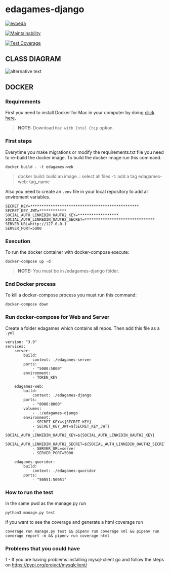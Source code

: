 # edagames-django

[![evbeda](https://circleci.com/gh/evbeda/edagames-client.svg?style=shield&circle-token=e93c0f1353243455610bd2f48cf8fb877626c4eb)](https://circleci.com/gh/evbeda/edagames-django)

[![Maintainability](https://api.codeclimate.com/v1/badges/40a2e96df1f2056ea2c4/maintainability)](https://codeclimate.com/github/evbeda/edagames-django/maintainability)

[![Test Coverage](https://api.codeclimate.com/v1/badges/40a2e96df1f2056ea2c4/test_coverage)](https://codeclimate.com/github/evbeda/edagames-django/test_coverage)

## CLASS DIAGRAM
![alternative text](http://www.plantuml.com/plantuml/png/ZP8nQ_im4CLtVGh3VyuM26Ju4s8eNRArixd8Sg96kWlIgKlRxrvPhYt5JaeDXZlTxprBJzvv1iV16k4l6g_Wm5Qr0U-V2BacGww2m6I1jPmZpmfQvVOWBoT70Ti1_xTUh-VaWkdIKs0BOhFP225xSVNgbViGkjrM6bc4s25OjQqyEw4iQ3EKBR1gtaYh2FQrqBu1oVezeaSYq_UUeUj-sg_HVq-SxRCrqqLXAjCtcv4eTRxHs5XWUSuENf9JGtaadcI9Uc0Yps2CmfDgiqsfPGhfpCXBWthKtaYpfVkJo-7s3AU8HIW7ErHBXqyCfeZoPGBk9PeYKBx1O8THtAIzQa9_rjS7ZdM1tFFiD89fVjbO__TKgzN_FcaHtx7ELpUkpkzYNCyHYncnd6RND4knYiFKvtp499iFSfacPG2YREQwdS8sMFCD)

## DOCKER
### Requirements
First you need to install Docker for Mac in your computer by doing [click here](https://www.docker.com/products/docker-desktop).
> **NOTE:** Download `Mac with Intel Chip` option.

### First steps
Everytime you make migrations or modify the requirements.txt file you need to re-build the docker image.
To build the docker image run this command.
```
docker build . -t edagames-web
```
> docker build: build an image
> .: select all files
> -t: add a tag
> edagames-web: tag_name

Also you need to create an `.env` file in your local repository to add all enviroment variables.
```
SECRET_KEY=************************************************
SECRET_KEY_JWT=************
SOCIAL_AUTH_LINKEDIN_OAUTH2_KEY=******************
SOCIAL_AUTH_LINKEDIN_OAUTH2_SECRET=*******************************
SERVER_URL=http://127.0.0.1
SERVER_PORT=5000
```

### Execution
To run the docker container with docker-compose execute:
```
docker-compose up -d
```
> **NOTE:** You must be in /edagames-django folder.

### End Docker process
To kill a docker-compose process you must run this command:
```
docker-compose down
```

### Run docker-compose for Web and Server
Create a folder edagames which contains all repos.
Then add this file as a `.yml`
```
version: "3.9"
services:
    server:
        build: 
            context: ./edagames-server
        ports:
            - "5000:5000"
        environment: 
            - TOKEN_KEY

    edagames-web:
        build: 
            context: ./edagames-django
        ports:
            - "8000:8000"
        volumes: 
            - .:/edagames-django
        environment: 
            - SECRET_KEY=${SECRET_KEY}
            - SECRET_KEY_JWT=${SECRET_KEY_JWT}
            - SOCIAL_AUTH_LINKEDIN_OAUTH2_KEY=${SOCIAL_AUTH_LINKEDIN_OAUTH2_KEY}
            - SOCIAL_AUTH_LINKEDIN_OAUTH2_SECRET=${SOCIAL_AUTH_LINKEDIN_OAUTH2_SECRET}
            - SERVER_URL=server
            - SERVER_PORT=5000

    edagames-quoridor:
        build:
            context: ./edagames-quoridor
        ports:
            - "50051:50051"

```
### How to run the test
in the same pwd as the manage.py run
```
python3 manage.py test
```
if you want to see the coverage and generate a html coverage run
```
coverage run manage.py test && pipenv run coverage xml && pipenv run coverage report -m && pipenv run coverage html
```

### Problems that you could have
1 - If you are having problems installing mysql-client go and follow the steps on https://pypi.org/project/mysqlclient/